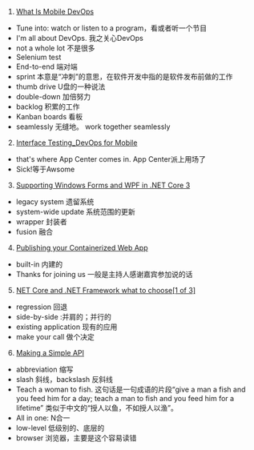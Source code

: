 01. [What Is Mobile DevOps](http://www.youzack.com/ListeningExercise/Episode/1171?mediaType=audio)
   - Tune into:  watch or listen to a program，看或者听一个节目
   - I'm all about DevOps. 我之关心DevOps
   - not a whole lot 不是很多
   - Selenium test 
   - End-to-end 端对端
   - sprint 本意是“冲刺”的意思，在软件开发中指的是软件发布前做的工作
   - thumb drive U盘的一种说法
   - double-down 加倍努力
   - backlog 积累的工作
   - Kanban boards 看板
   - seamlessly 无缝地。 work together seamlessly

02. [Interface Testing_DevOps for Mobile](http://www.youzack.com/ListeningExercise/Episode/1172?mediaType=audio)   
   - that's where App Center comes in. App Center派上用场了
   - Sick!等于Awsome

03. [Supporting Windows Forms and WPF in .NET Core 3](http://www.youzack.com/ListeningExercise/Episode/1175?mediaType=audio)
   - legacy system 遗留系统
   - system-wide update 系统范围的更新
   - wrapper 封装者
   - fusion 融合
   
04. [Publishing your Containerized Web App](http://www.youzack.com/ListeningExercise/Episode/1176?mediaType=audio)
   - built-in 内建的
   - Thanks for joining us 一般是主持人感谢嘉宾参加说的话
   
05. [NET Core and .NET Framework what to choose[1 of 3]](http://www.youzack.com/ListeningExercise/Episode/1177?mediaType=audio)
   - regression 回退
   - side-by-side :并肩的；并行的
   - existing application 现有的应用
   - make your call 做个决定

06. [Making a Simple API](http://www.youzack.com/ListeningExercise/Episode/1179?mediaType=video)
   - abbreviation 缩写
   - slash 斜线，backslash 反斜线
   - Teach a woman to fish. 这句话是一句成语的片段“give a man a fish and you feed him for a day; teach a man to fish and you feed him for a lifetime” 类似于中文的“授人以鱼，不如授人以渔”。
   - All in one: N合一
   - low-level 低级别的、底层的
   - browser 浏览器，主要是这个容易读错

